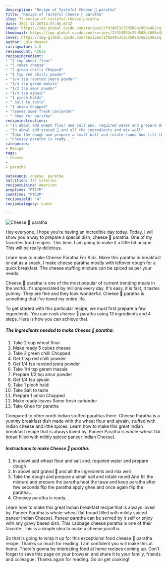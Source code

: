 ```yaml
---
description: "Recipe of Tasteful Cheese 🧀 paratha"
title: "Recipe of Tasteful Cheese 🧀 paratha"
slug: 72-recipe-of-tasteful-cheese-paratha
date: 2021-11-20T13:57:05.674Z
image: https://img-global.cpcdn.com/recipes/2f924953c25d508d/680x482cq70/cheese-🧀-paratha-recipe-main-photo.jpg
thumbnail: https://img-global.cpcdn.com/recipes/2f924953c25d508d/680x482cq70/cheese-🧀-paratha-recipe-main-photo.jpg
cover: https://img-global.cpcdn.com/recipes/2f924953c25d508d/680x482cq70/cheese-🧀-paratha-recipe-main-photo.jpg
author: Lola Weaver
ratingvalue: 4.8
reviewcount: 42036
recipeingredient:
- "2 cup wheat flour"
- "5 cubes cheese"
- "2 green chilli Chopped"
- "1 tsp red chilli powder"
- "1/4 tsp raosted jeera powder"
- "1/4 tsp garam masala"
- "1/2 tsp amur powder"
- "1/4 tsp ajwain"
- "1 pinch haldi"
- " Salt to taste"
- "1 onion Chopped"
- "leaves Some fresh carionder"
- " Ghee for paratha"
recipeinstructions:
- "In abowl add wheat flour and salt and. required water and prepare dough"
- "In abowl add grated 🧀 and all the ingredients and mix well"
- "Take the dough and prepare a small ball and rotate round And fill the mixture and prepare the paratha.heat the tawa and keep paratha after few seconds flip the paratha apply ghee and once again flip the paratha..."
- "Cheesey paratha is ready..."
categories:
- Recipe
tags:
- cheese
- 
- paratha

katakunci: cheese  paratha 
nutrition: 177 calories
recipecuisine: American
preptime: "PT17M"
cooktime: "PT52M"
recipeyield: "4"
recipecategory: Lunch

---
```



![Cheese 🧀 paratha](https://img-global.cpcdn.com/recipes/2f924953c25d508d/680x482cq70/cheese-🧀-paratha-recipe-main-photo.jpg)

Hey everyone, I hope you're having an incredible day today. Today, I will show you a way to prepare a special dish, cheese 🧀 paratha. One of my favorites food recipes. This time, I am going to make it a little bit unique. This will be really delicious.

Learn how to make Cheese Paratha For Kids. Make this paratha in breakfast or eat as a snack. I make cheese paratha mostly with leftover dough for a quick breakfast. The cheese stuffing mixture can be spiced as per your needs.

Cheese 🧀 paratha is one of the most popular of current trending meals in the world. It's appreciated by millions every day. It's easy, it is fast, it tastes yummy. They are fine and they look wonderful. Cheese 🧀 paratha is something that I've loved my entire life.


To get started with this particular recipe, we must first prepare a few ingredients. You can cook cheese 🧀 paratha using 13 ingredients and 4 steps. Here is how you can achieve that.

<!--inarticleads1-->

##### The ingredients needed to make Cheese 🧀 paratha:

1. Take 2 cup wheat flour
1. Make ready 5 cubes cheese
1. Take 2 green chilli Chopped
1. Get 1 tsp red chilli powder
1. Get 1/4 tsp raosted jeera powder
1. Take 1/4 tsp garam masala
1. Prepare 1/2 tsp amur powder
1. Get 1/4 tsp ajwain
1. Take 1 pinch haldi
1. Take  Salt to taste
1. Prepare 1 onion Chopped
1. Make ready leaves Some fresh carionder
1. Take  Ghee for paratha


Compared to other north Indian stuffed parathas there. Cheese Paratha is a yummy breakfast dish made with the wheat flour and ajwain, stuffed with Indian cheese and little spices. Learn how to make this great Indian breakfast recipe that is always loved by. Paneer Paratha is whole-wheat flat bread filled with mildly spiced paneer Indian Cheese). 

<!--inarticleads2-->

##### Instructions to make Cheese 🧀 paratha:

1. In abowl add wheat flour and salt and. required water and prepare dough
1. In abowl add grated 🧀 and all the ingredients and mix well
1. Take the dough and prepare a small ball and rotate round And fill the mixture and prepare the paratha.heat the tawa and keep paratha after few seconds flip the paratha apply ghee and once again flip the paratha...
1. Cheesey paratha is ready...


Learn how to make this great Indian breakfast recipe that is always loved by. Paneer Paratha is whole-wheat flat bread filled with mildly spiced paneer Indian Cheese). Paneer paratha can be served by it self or enjoy with any gravy based dish. This cabbage cheese paratha is one of their favorite. This is a simple idea to make a cheese paratha. 

So that is going to wrap it up for this exceptional food cheese 🧀 paratha recipe. Thanks so much for reading. I am confident you will make this at home. There's gonna be interesting food at home recipes coming up. Don't forget to save this page on your browser, and share it to your family, friends and colleague. Thanks again for reading. Go on get cooking!

